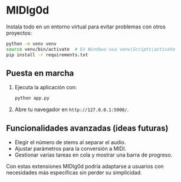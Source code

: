 # MIDIg0d


Instala todo en un entorno virtual para evitar problemas con otros proyectos:

```bash
python -m venv venv
source venv/bin/activate  # En Windows usa venv\Scripts\activate
pip install -r requirements.txt
```

## Puesta en marcha

1. Ejecuta la aplicación con:
   ```bash
   python app.py
   ```
2. Abre tu navegador en `http://127.0.0.1:5000/`.


## Funcionalidades avanzadas (ideas futuras)

- Elegir el número de stems al separar el audio.
- Ajustar parámetros para la conversión a MIDI.
- Gestionar varias tareas en cola y mostrar una barra de progreso.

Con estas extensiones MIDIg0d podría adaptarse a usuarios con necesidades más específicas sin perder su simplicidad.
